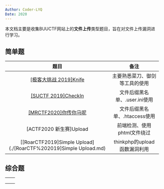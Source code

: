 ```yaml
---
Author: Coder-LYQ
Date: 2020
---
```






本文档主要是收集BUUCTF网站上的**文件上传**类型题目，旨在对文件上传漏洞进行学习。

## 简单题

|   题目   |   备注   |
| :--: | :--: |
| [[极客大挑战 2019]Knife]([极客大挑战%202019]Knife.md) | 主要熟悉菜刀、御剑等工具的使用 |
| [[SUCTF 2019]CheckIn]([SUCTF%202019]CheckIn.md) | 文件后缀黑名单、.user.ini使用 |
| [[MRCTF2020]你传你马呢]([MRCTF2020]你传你马呢.md) | 文件后缀黑名单、.htaccess使用 |
| [ACTF2020 新生赛]Upload | 前端检测、使用phtml文件绕过 |
| [[RoarCTF2019]Simple Upload](./[RoarCTF%202019]Simple Upload.md) | thinkphp的upload函数漏洞利用 |



## 综合题

|      |      |
| ---- | ---- |
|      |      |
|      |      |
|      |      |

